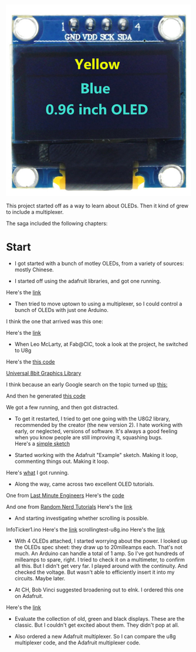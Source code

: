 ![Oleds](128x64blue&yellow.jpg)

This project started off as a way to learn about OLEDs. Then it kind of grew to include a multiplexer. 

The saga included the following chapters: 

# Start

* I got started with a bunch of motley OLEDs, from a variety of sources: mostly Chinese. 

* I started off using the adafruit libraries, and got one running. 

Here's the [link](ssd1306_128x32_i2c.ino)


* Then tried to move uptown to using a multiplexer, so I could control a bunch of OLEDs with just one Arduino. 

I think the one that arrived was this one: 



Here's the [link](https://learn.adafruit.com/adafruit-tca9548a-1-to-8-i2c-multiplexer-breakout)


* When Leo McLarty, at Fab@CIC, took a look at the project, he switched to U8g

Here's the [this code](LeoSketch6.ino)

[Universal 8bit Graphics Library](https://github.com/olikraus/u8g2/)



I think because an early Google search on the topic turned up [this:](https://www.brainy-bits.com/i2c-multiplexer-tca9548a/)



And then he generated [this code](LeoSketch6.ino) 

 
We got a few running, and then got distracted. 


* To get it restarted, I tried to get one going with the U8G*2* library, recommended by the creator (the new version 2). I hate working with early, or neglected, versions of software. It's always a good feeling when you know people are still improving it, squashing bugs.  
Here's a [simple sketch](HelloWorld-u8g2.ino)

* Started working with the Adafruit "Example" sketch. Making it loop, commenting things out. Making it loop.  

Here's [what](SS1306_128x64_12C_v6.ino) I got running. 

* Along the way, came across two excellent OLED tutorials. 

One from [Last Minute Engineers](https://lastminuteengineers.com/oled-display-arduino-tutorial/)
Here's the [code](lastminuteengineers-oled.ino)

And one from [Random Nerd Tutorials](https://randomnerdtutorials.com/guide-for-oled-display-with-arduino/)
Here's the [link](randomnerdtutorial-oled.ino)

* And starting investigating whether scrolling is possible. 

InfoTicker1.ino
Here's the [link](InfoTicker1.ino)
scrollingtest-u8g.ino
Here's the [link](scrollingtest-u8g.ino)



* With 4 OLEDs attached, I started worrying about the power. I looked up the OLEDs spec sheet: they draw up to 20milleamps each. That's not much. An Arduino can handle a total of 1 amp. So I've got hundreds of milleamps to spare, right. I tried to check it on a multimeter, to confirm all this. But I didn't get very far. I played around with the continuity. And checked the voltage. But wasn't able to efficiently insert it into my circuits. Maybe later. 

* At CH, Bob Vinci suggested broadening out to eInk. I ordered this one on Adafruit. 

Here's the [link](ssd1306_128x32_i2c.ino)

* Evaluate the collection of old, green and black displays. These are the classic. But I couldn't get excited about them. They didn't pop at all. 

* Also ordered a new Adafruit multiplexer. So I can compare the u8g multiplexer code, and the Adafruit multiplexer code. 
